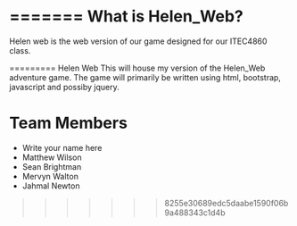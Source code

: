 
=======
What is Helen_Web?
===================
Helen web is the web version of our game designed for our ITEC4860 class.

=========
Helen Web 
This will house my version of the Helen_Web adventure game.
The game will primarily be written using html, bootstrap, javascript and possiby jquery.

Team Members
===================
* Write your name here
* Matthew Wilson
* Sean Brightman
* Mervyn Walton
* Jahmal Newton
>>>>>>> 8255e30689edc5daabe1590f06b9a488343c1d4b
